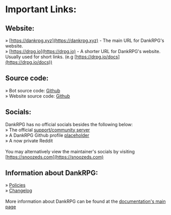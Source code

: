 # Important Links:

## Website:
» [https://dankrpg.xyz](https://dankrpg.xyz) - The main URL for DankRPG's website. \
» [https://drpg.io](https://drpg.io) - A shorter URL for DankRPG's website. Usually used for short links. (e.g [https://drpg.io/docs](https://drpg.io/docs))

## Source code:
» Bot source code: [Github](https://github.com/Snoozeds/DankRPG) \
» Website source code: [Github](https://github.com/Snoozeds/DankRPG-web)

## Socials:
DankRPG has no official socials besides the following below: \
» The official [support/community server](https://drpg.io/discord) \
» A DankRPG Github profile [placeholder](https://github.com/DankRPG) \
» A now private Reddit \
\
You may alternatively view the maintainer's socials by visiting [https://snoozeds.com](https://snoozeds.com)

## Information about DankRPG:
» [Policies](https://drpg.io/policies) \
» [Changelog](https://drpg.io/changelog) \
\
More information about DankRPG can be found at the [documentation's main page](/)